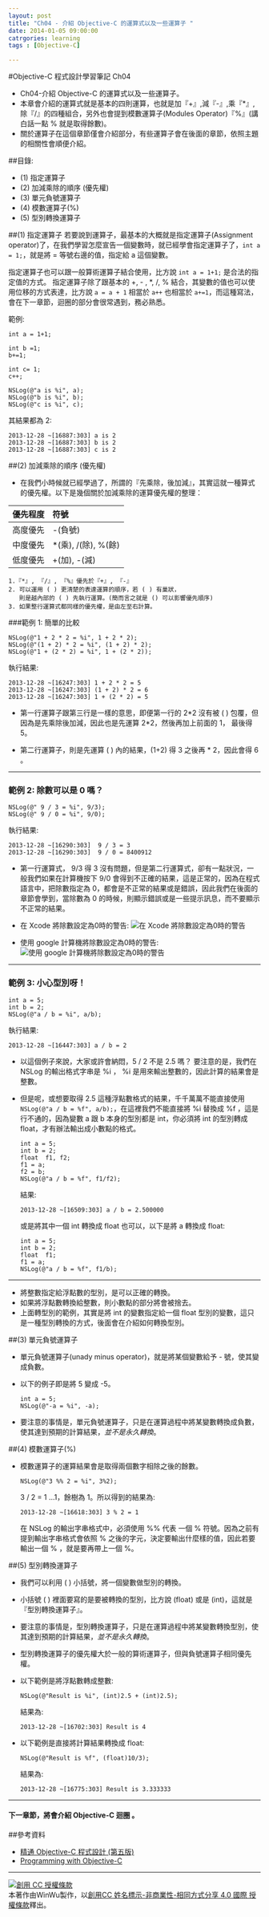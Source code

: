 ```yaml
---
layout: post
title: "Ch04 - 介紹 Objective-C 的運算式以及一些運算子 "
date: 2014-01-05 09:00:00
catrgories: learning
tags : [Objective-C]

---
```



#Objective-C 程式設計學習筆記 Ch04

* Ch04-介紹 Objective-C 的運算式以及一些運算子。
* 本章會介紹的運算式就是基本的四則運算，也就是加『+』,減『-』,乘『*』,除『/』的四種組合，另外也會提到模數運算子(Modules Operator)『%』(講白話一點 %  就是取得餘數)。
* 關於運算子在這個章節僅會介紹部分，有些運算子會在後面的章節，依照主題的相關性會順便介紹。



##目錄:
* (1) 指定運算子
* (2) 加減乘除的順序 (優先權)
* (3) 單元負號運算子
* (4) 模數運算子(%)
* (5) 型別轉換運算子


##(1) 指定運算子
若要說到運算子，最基本的大概就是指定運算子(Assignment operator)了，在我們學習怎麼宣告一個變數時，就已經學會指定運算子了，`int a = 1;`，就是將 = 等號右邊的值，指定給 a 這個變數。


指定運算子也可以跟一般算術運算子結合使用，比方說 `int a = 1+1;` 是合法的指定值的方式。
指定運算子除了跟基本的 +, - , *, /, % 結合，其變數的值也可以使用位移的方式表達，比方說 `a = a + 1` 相當於 `a++` 也相當於 `a+=1`，而這種寫法，會在下一章節，迴圈的部分會很常遇到，務必熟悉。

範例:

```
int a = 1+1;

int b =1;
b+=1;
        
int c= 1;
c++;
        
NSLog(@"a is %i", a);
NSLog(@"b is %i", b);
NSLog(@"c is %i", c);
```

其結果都為 2: 

```
2013-12-28 ~[16887:303] a is 2
2013-12-28 ~[16887:303] b is 2
2013-12-28 ~[16887:303] c is 2
```



##(2) 加減乘除的順序 (優先權)
* 在我們小時候就已經學過了，所謂的『先乘除，後加減』，其實這就一種算式的優先權。以下是幾個關於加減乘除的運算優先權的整理：

| 優先程度 | 符號 | 
|:----|:------| 
| 高度優先 | -(負號) | 
| 中度優先 | *(乘), /(除), %(餘) |
| 低度優先  | +(加), -(減)| 


	1.『*』, 『/』, 『%』優先於『+』, 『-』
	2. 可以運用 ( ) 更清楚的表達運算的順序，若 ( ) 有巢狀，
	   則是越內部的 ( ) 先執行運算。(簡而言之就是 () 可以影響優先順序) 
	3. 如果整行運算式都同樣的優先權，是由左至右計算。


###範例 1: 簡單的比較
	
```
NSLog(@"1 + 2 * 2 = %i", 1 + 2 * 2);
NSLog(@"(1 + 2) * 2 = %i", (1 + 2) * 2);
NSLog(@"1 + (2 * 2) = %i", 1 + (2 * 2));
```

執行結果: 
 
```
2013-12-28 ~[16247:303] 1 + 2 * 2 = 5
2013-12-28 ~[16247:303] (1 + 2) * 2 = 6
2013-12-28 ~[16247:303] 1 + (2 * 2) = 5
```	
	
   * 第一行運算子跟第三行是一樣的意思，即便第一行的 2\*2 沒有被 ( ) 包覆，但因為是先乘除後加減，因此也是先運算 2\*2，然後再加上前面的 1， 最後得 5。
   
   * 第二行運算子，則是先運算 ( ) 內的結果，(1+2) 得 3 之後再 \* 2，因此會得 6 。 
    
---    
  
### 範例 2: 除數可以是 0 嗎？

```
NSLog(@" 9 / 3 = %i", 9/3);
NSLog(@" 9 / 0 = %i", 9/0);
```

執行結果:

```
2013-12-28 ~[16290:303]  9 / 3 = 3
2013-12-28 ~[16290:303]  9 / 0 = 8400912
```

* 第一行運算式， 9/3 得 3 沒有問題，但是第二行運算式，卻有一點狀況，一般我們如果在計算機按下 9/0 會得到不正確的結果，這是正常的，因為在程式語言中，把除數指定為 0，都會是不正常的結果或是錯誤，因此我們在後面的章節會學到，當除數為 0 的時候，則顯示錯誤或是一些提示訊息，而不要顯示不正常的結果。

* 在 Xcode 將除數設定為0時的警告:
![在 Xcode 將除數設定為0時的警告](/img/ch04-001.png)

* 使用 google 計算機將除數設定為0時的警告:
![使用 google 計算機將除數設定為0時的警告](/img/ch04-002.png)

---

### 範例 3: 小心型別呀！

```
int a = 5;
int b = 2;
NSLog(@"a / b = %i", a/b);
```

執行結果:

```
2013-12-28 ~[16447:303] a / b = 2
```


* 以這個例子來說，大家或許會納悶，5 / 2 不是 2.5 嗎？ 要注意的是，我們在 NSLog 的輸出格式字串是 %i ， %i 是用來輸出整數的，因此計算的結果會是整數。
* 但是呢，或想要取得 2.5 這種浮點數格式的結果，千千萬萬不能直接使用 `NSLog(@"a / b = %f", a/b);`，在這裡我們不能直接將 %i 替換成 %f ，這是行不通的，因為變數 a 跟 b 本身的型別都是 int，你必須將 int 的型別轉成 float，才有辦法輸出成小數點的格式。

	```
	int a = 5;
    int b = 2;
    float  f1, f2;
    f1 = a;
    f2 = b;
    NSLog(@"a / b = %f", f1/f2);
	``` 
	結果:
	
	```
	2013-12-28 ~[16509:303] a / b = 2.500000
	```
	
	或是將其中一個 int 轉換成 float 也可以，以下是將 a 轉換成 float:
	
	```
	int a = 5;
    int b = 2;
    float  f1;
    f1 = a;
    NSLog(@"a / b = %f", f1/b);	
    ```
---

* 將整數指定給浮點數的型別，是可以正確的轉換。
* 如果將浮點數轉換給整數，則小數點的部分將會被捨去。
* 上面轉型別的範例，其實是將 int 的變數指定給一個 float 型別的變數，這只是一種型別轉換的方式，後面會在介紹如何轉換型別。




##(3) 單元負號運算子

* 單元負號運算子(unady minus operator)，就是將某個變數給予 - 號，使其變成負數。

* 以下的例子即是將 5 變成 -5。
	
	```
	int a = 5;
	NSLog(@"-a = %i", -a);
	```

* 要注意的事情是，單元負號運算子，只是在運算過程中將某變數轉換成負數，使其達到預期的計算結果，_並不是永久轉換_。
	
##(4) 模數運算子(%)
* 模數運算子的運算結果會是取得兩個數字相除之後的餘數。
	
	```
	NSLog(@"3 %% 2 = %i", 3%2);
	```
 	3 / 2 = 1 ...1，餘樹為 1。所以得到的結果為:
	
	```
	2013-12-28 ~[16618:303] 3 % 2 = 1
	```
    在 NSLog 的輸出字串格式中，必須使用 %% 代表 一個 % 符號。因為之前有提到輸出字串格式會依照 % 之後的字元，決定要輸出什麼樣的值，因此若要輸出一個 % ，就是要再帶上一個 %。
		


##(5) 型別轉換運算子
* 我們可以利用 ( ) 小括號，將一個變數做型別的轉換。
* 小括號 ( ) 裡面要寫的是要被轉換的型別，比方說 (float) 或是 (int)，這就是『型別轉換運算子』。
* 要注意的事情是，型別轉換運算子，只是在運算過程中將某變數轉換型別，使其達到預期的計算結果，_並不是永久轉換_。
* 型別轉換運算子的優先權大於一般的算術運算子，但與負號運算子相同優先權。
* 以下範例是將浮點數轉成整數:
	
	```
	NSLog(@"Result is %i", (int)2.5 + (int)2.5);
	```
	
	結果為:
	
	```
	2013-12-28 ~[16702:303] Result is 4
	```

* 以下範例是直接將計算結果轉換成 float:

	```
	NSLog(@"Result is %f", (float)10/3);
	```
	
	結果為:
	
	```
	2013-12-28 ~[16775:303] Result is 3.333333
	```



---

#### 下一章節，將會介紹 Objective-C 迴圈 。



##參考資料
* [精通 Objective-C 程式設計 (第五版)](http://www.books.com.tw/products/0010574124)
* [Programming with Objective-C](https://developer.apple.com/library/mac/documentation/cocoa/conceptual/ProgrammingWithObjectiveC/Introduction/Introduction.html#//apple_ref/doc/uid/TP40011210-CH1-SW1)

---

<a rel="license" href="http://creativecommons.org/licenses/by-nc-sa/4.0/"><img alt="創用 CC 授權條款" style="border-width:0" src="http://i.creativecommons.org/l/by-nc-sa/4.0/88x31.png" /></a><br />本著作由<span xmlns:cc="http://creativecommons.org/ns#" property="cc:attributionName">WinWu</span>製作，以<a rel="license" href="http://creativecommons.org/licenses/by-nc-sa/4.0/">創用CC 姓名標示-非商業性-相同方式分享 4.0 國際 授權條款</a>釋出。